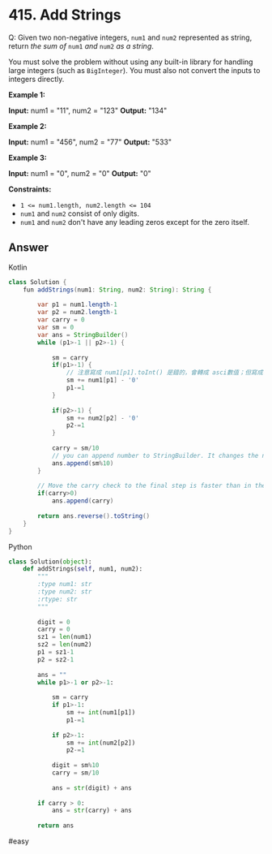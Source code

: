 # 415. Add Strings
Q: Given two non-negative integers, `num1` and `num2` represented as string, return _the sum of_ `num1` _and_ `num2` _as a string_.

You must solve the problem without using any built-in library for handling large integers (such as `BigInteger`). You must also not convert the inputs to integers directly.

**Example 1:**

**Input:** num1 = "11", num2 = "123"
**Output:** "134"

**Example 2:**

**Input:** num1 = "456", num2 = "77"
**Output:** "533"

**Example 3:**

**Input:** num1 = "0", num2 = "0"
**Output:** "0"

**Constraints:**

-   `1 <= num1.length, num2.length <= 104`
-   `num1` and `num2` consist of only digits.
-   `num1` and `num2` don't have any leading zeros except for the zero itself.

## Answer
Kotlin
```java kotlin
class Solution {
    fun addStrings(num1: String, num2: String): String {
        
        var p1 = num1.length-1
        var p2 = num2.length-1
        var carry = 0
        var sm = 0
        var ans = StringBuilder()
        while (p1>-1 || p2>-1) {
            
            sm = carry
            if(p1>-1) {
                // 注意寫成 num1[p1].toInt() 是錯的，會轉成 asci數值；但寫成 num1[p1].toString().ToInt()又會太慢
                sm += num1[p1] - '0'
                p1-=1
            }
            
            if(p2>-1) {
                sm += num2[p2] - '0'
                p2-=1
            }
            
            carry = sm/10    
            // you can append number to StringBuilder. It changes the number to string internally.
            ans.append(sm%10)
        }
        
        // Move the carry check to the final step is faster than in the while-loop above
        if(carry>0)
            ans.append(carry)
        
        return ans.reverse().toString()
    }
}
```

Python
```python
class Solution(object):
    def addStrings(self, num1, num2):
        """
        :type num1: str
        :type num2: str
        :rtype: str
        """
        
        digit = 0
        carry = 0
        sz1 = len(num1)
        sz2 = len(num2)
        p1 = sz1-1
        p2 = sz2-1
        
        ans = ""
        while p1>-1 or p2>-1:
            
            sm = carry
            if p1>-1:
                sm += int(num1[p1])
                p1-=1
                
            if p2>-1:
                sm += int(num2[p2])
                p2-=1
                
            digit = sm%10
            carry = sm/10
            
            ans = str(digit) + ans
            
        if carry > 0:
            ans = str(carry) + ans
            
        return ans
```

#easy